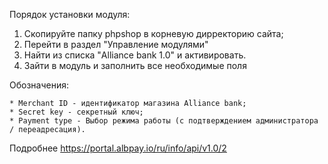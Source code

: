 Порядок установки модуля:

1. Скопируйте папку phpshop в корневую дирректорию сайта;
2. Перейти в раздел "Управление модулями" 
3. Найти из списка "Alliance bank 1.0" и активировать.
4. Зайти в модуль и заполнить все необходимые поля

Обозначения:

	* Merchant ID - идентификатор магазина Alliance bank;
	* Secret key - секретный ключ;
	* Payment type - Выбор режима работы (с подтверждением администратора / переадресация).

Подробнее https://portal.albpay.io/ru/info/api/v1.0/2